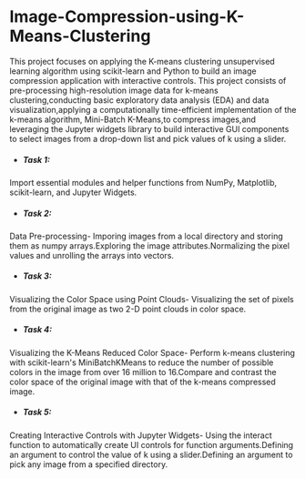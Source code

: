 # Image-Compression-using-K-Means-Clustering
This project focuses on applying the K-means clustering unsupervised learning algorithm using scikit-learn and Python to build an image compression application with interactive controls. This project consists of pre-processing high-resolution image data for k-means clustering,conducting basic exploratory data analysis (EDA) and data visualization,applying a computationally time-efficient implementation of the k-means algorithm, Mini-Batch K-Means,to compress images,and leveraging the Jupyter widgets library to build interactive GUI components to select images from a drop-down list and pick values of k using a slider.

* ##### Task 1:
Import essential modules and helper functions from NumPy, Matplotlib, scikit-learn, and Jupyter Widgets.
* ##### Task 2:
Data Pre-processing- Imporing images from a local directory and storing them as numpy arrays.Exploring the image attributes.Normalizing the pixel values and unrolling the arrays into vectors. 
* ##### Task 3:
Visualizing the Color Space using Point Clouds- Visualizing the set of pixels from the original image as two 2-D point clouds in color space.
* ##### Task 4: 
Visualizing the K-Means Reduced Color Space- Perform k-means clustering with scikit-learn's MiniBatchKMeans to reduce the number of possible colors in the image from over 16 million to 16.Compare and contrast the color space of the original image with that of the k-means compressed image.
* ##### Task 5: 
Creating Interactive Controls with Jupyter Widgets- Using the interact function to automatically create UI controls for function arguments.Defining an argument to control the value of k using a slider.Defining an argument to pick any image from a specified directory.
